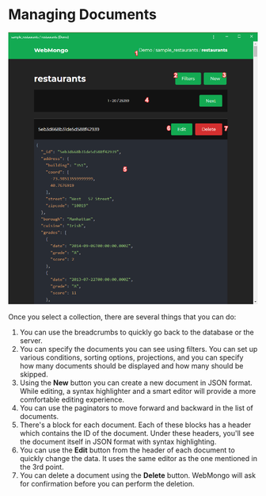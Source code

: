 # Managing Documents

![Collection page](./images/collection-page.png)

Once you select a collection, there are several things that you can do:

1. You can use the breadcrumbs to quickly go back to the database or the server.
2. You can specify the documents you can see using filters. You can set up various conditions, sorting options, projections, and you can specify how many documents should be displayed and how many should be skipped.
3. Using the **New** button you can create a new document in JSON format. While editing, a syntax highlighter and a smart editor will provide a more comfortable editing experience.
4. You can use the paginators to move forward and backward in the list of documents.
5. There's a block for each document. Each of these blocks has a header which contains the ID of the document. Under these headers, you'll see the document itself in JSON format with syntax highlighting.
6. You can use the **Edit** button from the header of each document to quickly change the data. It uses the same editor as the one mentioned in the 3rd point.
7. You can delete a document using the **Delete** button. WebMongo will ask for confirmation before you can perform the deletion.

